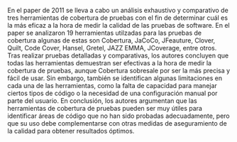En el paper de 2011 se lleva a cabo un análisis exhaustivo y comparativo de tres herramientas de cobertura de pruebas con el fin de determinar cuál es la más eficaz a la hora de medir la calidad de las pruebas de software. En el paper se analizaron 19 herramientas utilzadas para las pruebas de cobertura algunas de estas son Cobertura, JaCoCo, JFeauture, Clover, Quilt, Code Cover, Hansel, Gretel, JAZZ EMMA, JCoverage, entre otros. Tras realizar pruebas detalladas y comparativas, los autores concluyen que todas las herramientas demuestran ser efectivas a la hora de medir la cobertura de pruebas, aunque Cobertura sobresale por ser la más precisa y fácil de usar. Sin embargo, también se identifican algunas limitaciones en cada una de las herramientas, como la falta de capacidad para manejar ciertos tipos de código o la necesidad de una configuración manual por parte del usuario. En conclusión, los autores argumentan que las herramientas de cobertura de pruebas pueden ser muy útiles para identificar áreas de código que no han sido probadas adecuadamente, pero que su uso debe complementarse con otras medidas de aseguramiento de la calidad para obtener resultados óptimos.